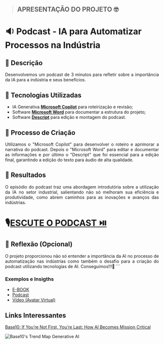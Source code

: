 > ## APRESENTAÇÃO DO PROJETO 🤓

# 🔉 Podcast - IA para Automatizar Processos na Indústria

## 📒 Descrição
<p align='justify'>
Desenvolvemos um podcast de 3 minutos para refletir sobre a importância da IA para a indústria e seus benefícios.
</p>

## 🤖 Tecnologias Utilizadas
-	IA Generativa **[Microsoft Copilot](https://www.microsoft.com/pt-br/microsoft-copilot/organizations)** para roteirização e revisão;
-	Software **[Microsoft Word](https://www.microsoft.com/pt-br/microsoft-365/p/word/cfq7ttc0hlkm)** para documentar a estrutura do projeto;
-	Software **[Descript](https://www.descript.com)** para edição e montagem do podcast.

## 🧐 Processo de Criação
<p align='justify'>
Utilizamos o "Microsoft Copilot" para desenvolver o roteiro e aprimorar a narrativa do podcast. Depois o "Microsoft Word" para editar e documentar as informações e por último o "Descript" que foi essencial para a edição final, garantindo a edição do texto para áudio de alta qualidade.

## 🚀 Resultados
<p align='justify'>
O episódio do podcast traz uma abordagem introdutória sobre a utilização da IA no setor industrial, salientando não só melhoram sua eficiência e produtividade, como abrem caminhos para as inovações e avanços das indústrias.

# 🎙️[ESCUTE O PODCAST ⏯️](https://share.descript.com/view/KAEoMCRAyU8)

## 💭 Reflexão (Opcional)
<p align='justify'>
O projeto proporcionou não só entender a importância da AI no processo de automatização nas indústrias como também o desafio para a criação do podcast utilizando tecnologias de AI. Conseguimos!!!💙
```

### Exemplos e Insigths

- [E-BOOK](/exemplos/E-BOOK.md)
- [Podcast](/exemplos/PODCAST.md)
- [Vídeo (Avatar Virtual)](/exemplos/VIDEO.md)

## Links Interessantes

[Base10: If You’re Not First, You’re Last: How AI Becomes Mission Critical](https://base10.vc/post/generative-ai-mission-critical/)

![Base10's Trend Map Generative AI](https://github.com/digitalinnovationone/lab-natty-or-not/assets/730492/f4df26e8-f8f7-4419-8252-c69d73ea930c)
